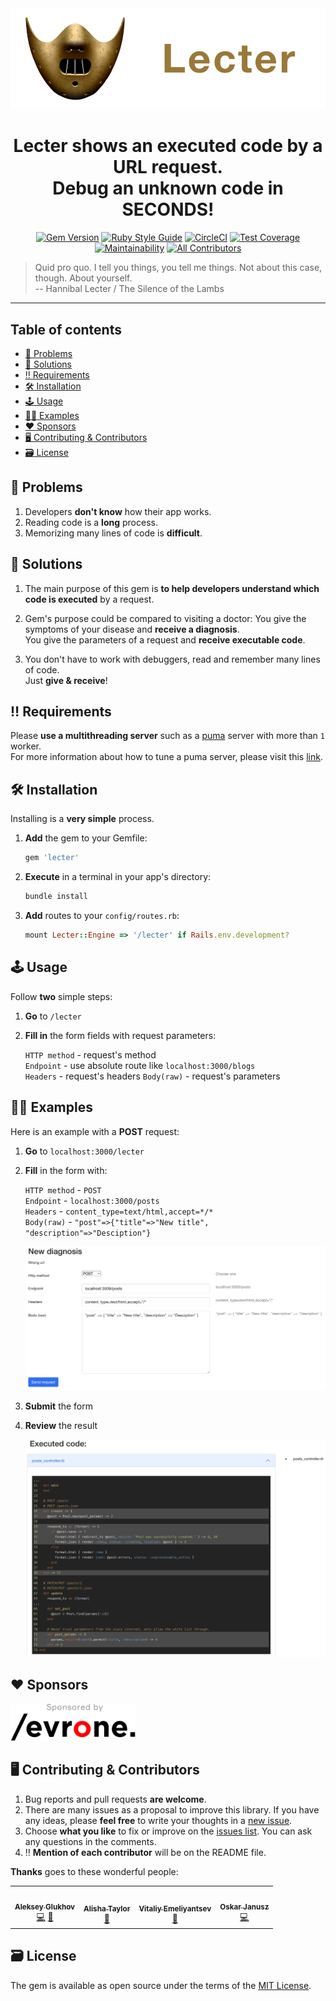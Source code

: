 <div align="center">
  <img src="https://github.com/Neodelf/staff/blob/master/lecter_web_with_text.png?raw=true" alt="Lecter Logo" width="866px"/>

  <h1 color="#98793a">Lecter shows an executed code by a URL request. <br/>
    Debug an unknown code in SECONDS!
  </h1>

  [![Gem Version][0]][1]
  [![Ruby Style Guide][15]][16]
  [![CircleCI][2]][3]
  [![Test Coverage][12]][13]
  [![Maintainability][10]][11]
  [![All Contributors](https://img.shields.io/badge/all_contributors-5-green.svg)](#contributors-)
</div>

> Quid pro quo. I tell you things, you tell me things. Not about this case, though. About yourself. <br/>
> -- Hannibal Lecter / The Silence of the Lambs

----------

## Table of contents
* [:rotating_light: Problems](#rotating_light-problems)
* [:rocket: Solutions](#rocket-solutions)
* [:bangbang: Requirements](#bangbang-requirements)
* [:hammer_and_wrench: Installation](#hammer_and_wrench-installation)
* [:joystick: Usage](#joystick-usage)
* [:man_technologist: Examples](#man_technologist-examples)
* [:heart: Sponsors](#card_file_box-license)
* [:desktop_computer: Contributing & Contributors](#desktop_computer-contributing--contributors)
* [:card_file_box: License](#card_file_box-license)

## :rotating_light: Problems
1. Developers **don't know** how their app works.
2. Reading code is a **long** process.
3. Memorizing many lines of code is **difficult**.

## :rocket: Solutions
1. The main purpose of this gem is **to help developers understand which code is executed** by a request.<br>

2. Gem's purpose could be compared to visiting a doctor:
   You give the symptoms of your disease and **receive a diagnosis**.<br>
   You give the parameters of a request and **receive executable code**.

3. You don't have to work with debuggers, read and remember many lines of code.<br>
   Just **give & receive**!

## :bangbang: Requirements
Please **use a multithreading server** such as a [puma][4] server with more than `1` worker.<br>
For more information about how to tune a puma server, please visit this [link][5].

## :hammer_and_wrench: Installation
Installing is a **very simple** process.

1. **Add** the gem to your Gemfile:

    ```ruby
    gem 'lecter'
    ```

2. **Execute** in a terminal in your app's directory:

    ```zsh
    bundle install
    ```

3. **Add** routes to your `config/routes.rb`:
    ```ruby
    mount Lecter::Engine => '/lecter' if Rails.env.development?
    ```

## :joystick: Usage
Follow **two** simple steps:

1. **Go** to `/lecter`

2. **Fill in** the form fields with request parameters:

   `HTTP method` - request's method<br>
   `Endpoint` - use absolute route like `localhost:3000/blogs`<br>
   `Headers` - request's headers
   `Body(raw)` - request's parameters

## :man_technologist: Examples
Here is an example with a **POST** request:

1. **Go** to `localhost:3000/lecter`

2. **Fill** in the form with:

   `HTTP method` - `POST`<br>
   `Endpoint` - `localhost:3000/posts`<br>
   `Headers` - `content_type=text/html,accept=*/*`<br>
   `Body(raw)` - `"post"=>{"title"=>"New title", "description"=>"Desciption"}`

    <img src="https://raw.githubusercontent.com/Neodelf/staff/master/lecter_post_headers.png" alt="lecter example post form" title="Example Lecter POST request form" />

3. **Submit** the form
4. **Review** the result

    <img src="https://raw.githubusercontent.com/Neodelf/staff/master/lecter-post-result.png" alt="lecter post form result" title="Example Lecter POST request result" />

## :heart: Sponsors
[<img width="200" src="https://github.com/Neodelf/staff/blob/master/evrone-sponsored-logo.png?raw=true" alt="Evrone Logo"/>][14]

## :desktop_computer: Contributing & Contributors
1. Bug reports and pull requests **are welcome**.
2. There are many issues as a proposal to improve this library. If you have any ideas, please **feel free** to write your thoughts in a [new issue][7].
3. Choose **what you like** to fix or improve on the [issues list][8]. You can ask any questions in the comments.
4. :bangbang: **Mention of each contributor** will be on the README file.

**Thanks** goes to these wonderful people:

<!-- prettier-ignore-start -->
<!-- markdownlint-disable -->
<table>
  <tr>
    <td align="center">
      <a href="https://github.com/pineapplethief">
        <img src="https://avatars1.githubusercontent.com/u/4012690?v=4" width="100px;" alt=""/>
        <br />
        <sub><b>Aleksey Glukhov</b></sub>
      </a>
      <br />
      <a href="https://github.com/Neodelf/lecter/commits?author=pineapplethief" title="Code">💻</a>
      <a href="https://github.com/Neodelf/lecter/commits?author=pineapplethief" title="Documentation">📖</a>
    </td>
    <td align="center">
      <a href="https://github.com/atayl16">
        <img src="https://avatars.githubusercontent.com/u/24377351?v=4" width="100px;" alt=""/>
        <br />
        <sub><b>Alisha Taylor</b></sub>
      </a>
      <br />
      <a href="https://github.com/Neodelf/lecter/commits?author=atayl16" title="Documentation">📖</a>
    </td>
    <td align="center">
      <a href="https://github.com/gambala">
        <img src="https://avatars.githubusercontent.com/u/2563426?v=4" width="100px;" alt=""/>
        <br />
        <sub><b>Vitaliy Emeliyantsev</b></sub>
      </a>
      <br />
      <a href="https://github.com/Neodelf/lecter/commits?author=gambala" title="Documentation">📖</a>
    </td>
    <td align="center">
      <a href="https://github.com/oskaror">
        <img src="https://avatars.githubusercontent.com/u/12644040?v=4" width="100px;" alt=""/>
        <br />
        <sub><b>Oskar Janusz</b></sub>
      </a>
      <br />
      <a href="https://github.com/Neodelf/lecter/commits?author=oskaror" title="Code">💻</a>
    </td>
  </tr>
</table>
<!-- markdownlint-enable -->
<!-- prettier-ignore-end -->

## :card_file_box: License
The gem is available as open source under the terms of the [MIT License][9].

[0]: https://badge.fury.io/rb/lecter.svg
[1]: https://badge.fury.io/rb/lecter
[2]: https://circleci.com/gh/Neodelf/lecter.svg?style=shield
[3]: https://circleci.com/gh/neodelf/lecter
[4]: https://github.com/puma/puma
[5]: https://github.com/puma/puma#clustered-mode
[7]: https://github.com/Neodelf/lecter/issues/new
[8]: https://github.com/Neodelf/lecter/issues
[9]: https://opensource.org/licenses/MIT
[10]: https://api.codeclimate.com/v1/badges/45d57f439d66990490f1/maintainability
[11]: https://codeclimate.com/github/Neodelf/lecter/maintainability
[12]: https://api.codeclimate.com/v1/badges/45d57f439d66990490f1/test_coverage
[13]: https://codeclimate.com/github/Neodelf/lecter/test_coverage
[14]: https://evrone.com
[15]: https://img.shields.io/badge/code_style-rubocop-brightgreen.svg
[16]: https://rubystyle.guide
